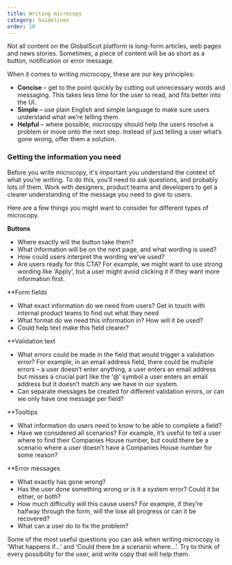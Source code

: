 ```yaml
---
title: Writing microcopy
category: Guidelines
order: 10
---
```


Not all content on the GlobalScot platform is long-form articles, web pages and news stories. Sometimes, a piece of content will be as short as a button, notification or error message.

When it comes to writing microcopy, these are our key principles:
* **Concise** – get to the point quickly by cutting out unnecessary words and messaging. This takes less time for the user to read, and fits better into the UI.
* **Simple** – use plain English and simple language to make sure users understand what we’re telling them.
* **Helpful** – where possible, microcopy should help the users resolve a problem or move onto the next step. Instead of just telling a user what’s gone wrong, offer them a solution.

### Getting the information you need

Before you write microcopy, it's important you understand the context of what you're writing. To do this, you’ll need to ask questions, and probably lots of them. Work with designers, product teams and developers to get a clearer understanding of the message you need to give to users. 

Here are a few things you might want to consider for different types of microcopy.

**Buttons**

* Where exactly will the button take them?
* What information will be on the next page, and what wording is used?
*	How could users interpret the wording we’ve used?
*	Are users ready for this CTA? For example, we might want to use strong wording like ‘Apply’, but a user might avoid clicking it if they want more information first. 

**Form fields

*	What exact information do we need from users? Get in touch with internal product teams to find out what they need
*	What format do we need this information in? How will it be used?
*	Could help text make this field clearer? 

**Validation text

*	What errors could be made in the field that would trigger a validation error? For example, in an email address field, there could be multiple errors – a user doesn’t enter anything, a user enters an email address but misses a crucial part like the ‘@’ symbol a user enters an email address but it doesn’t match any we have in our system.
*	Can separate messages be created for different validation errors, or can we only have one message per field?

**Tooltips

*	What information do users need to know to be able to complete a field? 
*	Have we considered all scenarios? For example, it’s useful to tell a user where to find their Companies House number, but could there be a scenario where a user doesn’t have a Companies House number for some reason? 

**Error messages

*	What exactly has gone wrong?
*	Has the user done something wrong or is it a system error? Could it be either, or both? 
*	How much difficulty will this cause users? For example, if they’re halfway through the form, will the lose all progress or can it be recovered?
*	What can a user do to fix the problem?

Some of the most useful questions you can ask when writing microcopy is ‘What happens if…’ and ‘Could there be a scenario where…’. Try to think of every possibility for the user, and write copy that will help them. 

